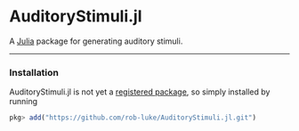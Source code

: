 # AuditoryStimuli.jl

A [Julia](http://julialang.org) package for generating auditory stimuli.

---


### Installation

AuditoryStimuli.jl is not yet a [registered package](http://pkg.julialang.org), so
simply installed by running

```julia
pkg> add("https://github.com/rob-luke/AuditoryStimuli.jl.git")
```
